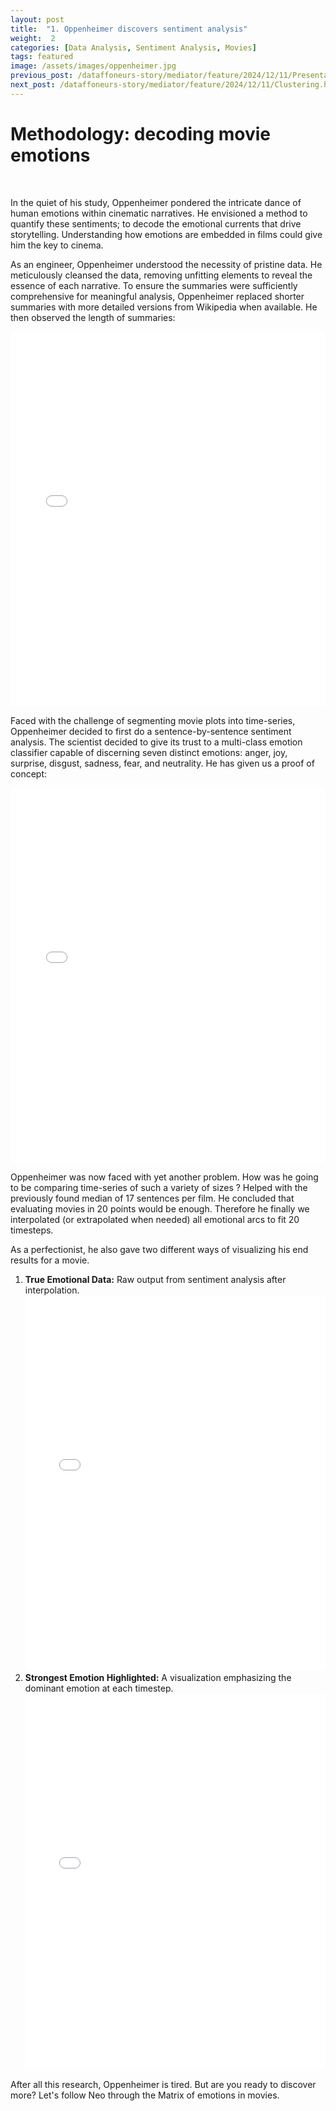 ```yaml
---
layout: post
title:  "1. Oppenheimer discovers sentiment analysis"
weight:  2
categories: [Data Analysis, Sentiment Analysis, Movies]
tags: featured
image: /assets/images/oppenheimer.jpg
previous_post: /dataffoneurs-story/mediator/feature/2024/12/11/Presentation-of-the-dataset.html
next_post: /dataffoneurs-story/mediator/feature/2024/12/11/Clustering.html
---
```





# Methodology: decoding movie emotions
<br>

In the quiet of his study, Oppenheimer pondered the intricate dance of human emotions within cinematic narratives. He envisioned a method to quantify these sentiments; to decode the emotional currents that drive storytelling. Understanding how emotions are embedded in films could give him the key to cinema.


As an engineer, Oppenheimer understood the necessity of pristine data. He meticulously cleansed the data, removing unfitting elements to reveal the essence of each narrative. To ensure the summaries were sufficiently comprehensive for meaningful analysis, Oppenheimer replaced shorter summaries with more detailed versions from Wikipedia when available. He then observed the length of summaries:

<iframe src="{{ site.baseurl }}/assets/plot/how_to_get_emotions/summary_length_distribution.html" width="100%" height="600" frameborder="0"></iframe>


Faced with the challenge of segmenting movie plots into time-series, Oppenheimer decided to first do a sentence-by-sentence sentiment analysis. The scientist decided to give its trust to a multi-class emotion classifier capable of discerning seven distinct emotions: anger, joy, surprise, disgust, sadness, fear, and neutrality. He has given us a proof of concept: 

<iframe src="{{ site.baseurl }}/assets/plot/how_to_get_emotions/sentences_with_dominant_emotions_highlighted.html" width="100%" height="600" frameborder="0"></iframe>

<br />

Oppenheimer was now faced with yet another problem. How was he going to be comparing time-series of such a variety of sizes ? Helped with the previously found median of 17 sentences per film. He concluded that evaluating movies in 20 points would be enough. Therefore he finally we interpolated (or extrapolated when needed) all emotional arcs to fit 20 timesteps.

As a perfectionist, he also gave two different ways of visualizing his end results for a movie.

1. **True Emotional Data:** Raw output from sentiment analysis after interpolation.
    <iframe src="{{ site.baseurl }}/assets/plot/how_to_get_emotions/emotional_arc_of_the_movie.html" width="100%" height="600" frameborder="0"></iframe>
2. **Strongest Emotion Highlighted:** A visualization emphasizing the dominant emotion at each timestep.
    <iframe src="{{ site.baseurl }}/assets/plot/how_to_get_emotions/strongest_emotion_highlighted_across_timesteps.html" width="100%" height="600" frameborder="0"></iframe>

After all this research, Oppenheimer is tired. But are you ready to discover more? Let's follow Neo through the Matrix of emotions in movies.